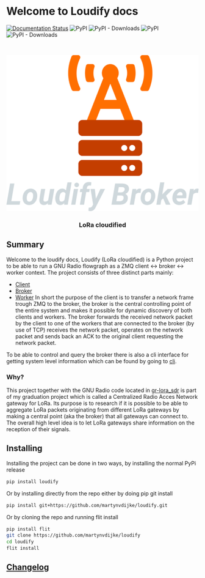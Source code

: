 # Welcome to Loudify docs

[![Documentation Status](https://readthedocs.org/projects/loudify/badge/?version=latest)](https://loudify.readthedocs.io/en/latest/?badge=latest)
![PyPI](https://img.shields.io/pypi/v/loudify-broker)
![PyPI - Downloads](https://img.shields.io/pypi/dw/loudify-broker)
![PyPI](https://img.shields.io/pypi/v/loudify-worker)
![PyPI - Downloads](https://img.shields.io/pypi/dw/loudify-worker)

<!-- PROJECT LOGO -->
<br />
<p align="center">
  <a href="https://github.com/martynvdijke/loudify">
    <img src="pictures/broker.png" alt="Logo">
  </a>

  <h3 align="center">LoRa cloudified</h3>
</p>

## Summary

Welcome to the loudify docs, Loudify (LoRa cloudified) is a Python project to be able to run a GNU Radio flowgraph as a ZMQ client <-> broker <-> worker context.
The project consists of three distinct parts mainly:

- [Client](client.md)
- [Broker](broker.md)
- [Worker](worker.md)
In short the purpose of the client is to transfer a network frame trough ZMQ to the broker, the broker is the central controlling point of the entire system and makes it possible for dynamic discovery of both clients and workers. The broker forwards the received network packet by the client to one of the workers that are connected to the broker (by use of TCP) receives the network packet, operates on the network packet and sends back an ACK to the original client requesting the network packet.

To be able to control and query the broker there is also a cli interface for getting system level information which can be found by going to [cli](cli.md).

### Why?

This project together with the GNU Radio code located in [gr-lora_sdr](https://github.com/martynvdijke/gr-lora_sdr) is part of my graduation project which is called a Centralized Radio Acces Network gateway for LoRa.
Its purpose is to research if it is possible to be able to aggregate LoRa packets originating from different LoRa gateways by making a central point (aka the broker) that all gateways can connect to. The overall high level idea is to let LoRa gateways share information on the reception of their signals.

## Installing

Installing the project can be done in two ways, by installing the normal PyPi release

```sh
pip install loudify
```

Or by installing directly from the repo either by doing pip git install

```sh
pip install git+https://github.com/martynvdijke/loudify.git
```

Or by cloning the repo and running flit install

```sh
pip install flit
git clone https://github.com/martynvdijke/loudify
cd loudify
flit install
```

## [Changelog](CHANGELOG.md)